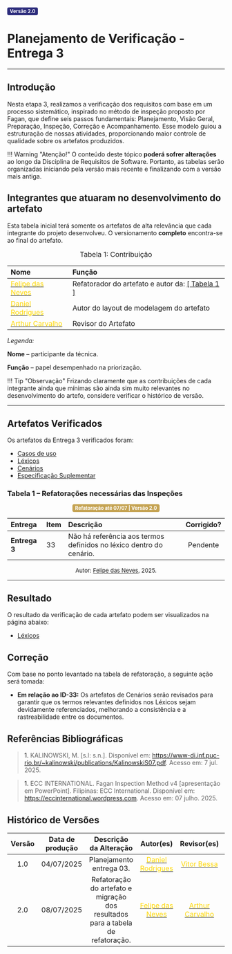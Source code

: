 <span style="background-color:#2c2c7c; color:white; font-size:0.8em; font-weight: bold; padding:2px 6px; border-radius:4px;">Versão 2.0</span>

# Planejamento de Verificação - Entrega 3

---

## Introdução

Nesta etapa 3, realizamos a verificação dos requisitos com base em um processo sistemático, inspirado no método de inspeção proposto por Fagan, que define seis passos fundamentais: Planejamento, Visão Geral, Preparação, Inspeção, Correção e Acompanhamento. Esse modelo guiou a estruturação de nossas atividades, proporcionando maior controle de qualidade sobre os artefatos produzidos.

!!! Warning "Atenção!"
    O conteúdo deste tópico **poderá sofrer alterações** ao longo da Disciplina de Requisitos de Software. Portanto, as tabelas serão organizadas iniciando pela versão mais recente e finalizando com a versão mais antiga.

## Integrantes que atuaram no desenvolvimento do artefato

Esta tabela inicial terá somente os artefatos de alta relevância que cada integrante do projeto desenvolveu. O versionamento **completo** encontra-se ao final do artefato.

<font size="3"><p style="text-align: center">Tabela 1: Contribuição</p></font>

| Nome | Função |
| :--- | :--- |
| [<span style="color:gold;">Felipe das Neves</span>](https://github.com/repolhudo) | Refatorador do artefato e autor da: [[ Tabela 1 ]](https://requisitos-de-software.github.io/2025.1-CelularSeguro/documento-verificacao/Entregas/Entrega-3/planejamento-entrega3/#tabela-1-refatoracoes-necessarias-das-inspecoes)|
| [<span style="color:gold;">Daniel Rodrigues</span>](https://github.com/zDrNz) | Autor do layout de modelagem do artefato |
| [<span style="color:gold;">Arthur Carvalho</span>](https://github.com/arthurlleite) | Revisor do Artefato |

*Legenda:* 

**Nome** – participante da técnica. 

**Função** – papel desempenhado na priorização. 

!!! Tip "Observação"
    Frizando claramente que as contribuições de cada integrante ainda que mínimas são ainda sim muito relevantes no desenvolvimento do artefo, considere verificar o histórico de versão. 

---

## Artefatos Verificados

Os artefatos da Entrega 3 verificados foram:

- <a href = https://requisitos-de-software.github.io/2025.1-CelularSeguro/documento-modelagem/caso-de-uso> Casos de uso </a>
- <a href = https://requisitos-de-software.github.io/2025.1-CelularSeguro/documento-modelagem/lexico> Léxicos </a>
- <a href = https://requisitos-de-software.github.io/2025.1-CelularSeguro/documento-modelagem/cenario> Cenários </a>
- <a href = https://requisitos-de-software.github.io/2025.1-CelularSeguro/documento-modelagem/especificacoes-suplementar> Especificação Suplementar </a>

### Tabela 1 – Refatorações necessárias das Inspeções

<center>
  <span style="background-color:#c5a352; color:white; font-size:0.8em; font-weight: bold; padding:2px 6px; border-radius:4px;"> Refatoração até 07/07 | Versão 2.0</span>
</center>

| Entrega | Item | Descrição | Corrigido? | 
| :--- | :--- | :--- | :---: | 
| **Entrega 3** | 33 | Não há referência aos termos definidos no léxico dentro do cenário. | Pendente |

<font size="2"><p style="text-align: center">Autor: [Felipe das Neves](https://github.com/FelipeFreire-gf), 2025.</p></font>

---

## Resultado

O resultado da verificação de cada artefato podem ser visualizados na página abaixo:

- <a href = https://requisitos-de-software.github.io/2025.1-CelularSeguro/documento-modelagem/lexico> Léxicos </a>

## Correção

Com base no ponto levantado na tabela de refatoração, a seguinte ação será tomada:

- **Em relação ao ID-33:** Os artefatos de Cenários serão revisados para garantir que os termos relevantes definidos nos Léxicos sejam devidamente referenciados, melhorando a consistência e a rastreabilidade entre os documentos.

## Referências Bibliográficas

> <a id="RF1">1.</a> KALINOWSKI, M. [s.l: s.n.]. Disponível em: <https://www-di.inf.puc-rio.br/~kalinowski/publications/KalinowskiS07.pdf>. Acesso em: 7 jul. 2025.

> <a id="RF1">1.</a> ECC INTERNATIONAL. Fagan Inspection Method v4 [apresentação em PowerPoint]. Filipinas: ECC International. Disponível em: <https://eccinternational.wordpress.com>. Acesso em: 07 julho. 2025.

## Histórico de Versões 

| Versão | Data de produção   | Descrição da Alteração                               | Autor(es)             | Revisor(es)      |Data de Revisão |
| :----: | :----------------: | :--------------------------------------------------: | :-------------------: | :-------------:  |  :-----------: |
| 1.0  | 04/07/2025 | Planejamento entrega 03.  | [<span style="color:gold;">Daniel Rodrigues</span>](https://github.com/zDrNz)| [<span style="color:gold;">Vitor Bessa</span>](https://github.com/Bessazs) | 04/07/2025|
| 2.0  | 08/07/2025 | Refatoração do artefato e migração dos resultados para a tabela de refatoração.  | [<span style="color:gold;">Felipe das Neves</span>](https://github.com/FelipeFreire-gf)| [<span style="color:gold;">Arthur Carvalho</span>](https://github.com/arthurlleite) | 08/07/2025|